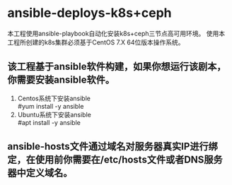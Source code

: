# ansible-deploys-k8s+ceph
本工程使用ansible-playbook自动化安装k8s+ceph三节点高可用环境。
使用本工程所创建的k8s集群必须基于CentOS 7.X 64位版本操作系统。
## 该工程基于ansible软件构建，如果你想运行该剧本，你需要安装ansible软件。
1. Centos系统下安装ansible  
#yum install -y ansible
2. Ubuntu系统下安装ansible  
#apt install -y ansible
## ansible-hosts文件通过域名对服务器真实IP进行绑定，在使用前你需要在/etc/hosts文件或者DNS服务器中定义域名。
